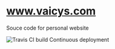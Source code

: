 # www.vaicys.com

Souce code for personal website

![Travis CI build](https://travis-ci.org/vaicys/www.vaicys.com.svg?branch=master) Continuous deployment
